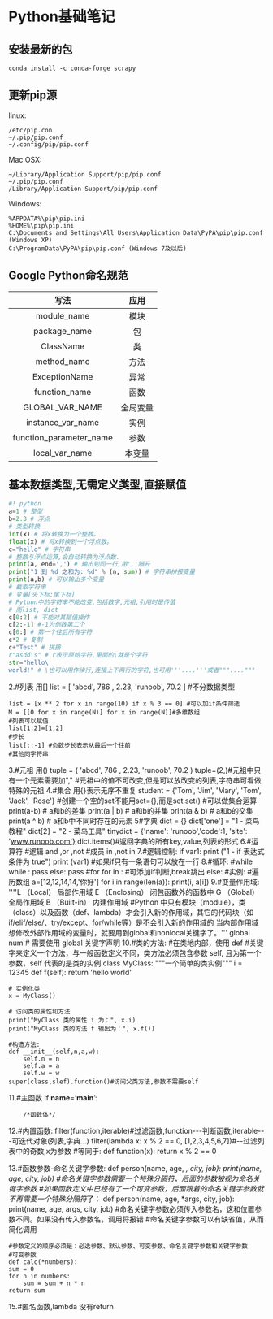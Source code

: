 # Python基础笔记

## 安装最新的包

`conda install -c conda-forge scrapy`

## 更新pip源

linux:

	/etc/pip.con
	~/.pip/pip.conf
	~/.config/pip/pip.conf

Mac OSX:

	~/Library/Application Support/pip/pip.conf
	~/.pip/pip.conf
	/Library/Application Support/pip/pip.conf

Windows:

	%APPDATA%\pip\pip.ini
	%HOME%\pip\pip.ini
	C:\Documents and Settings\All Users\Application Data\PyPA\pip\pip.conf (Windows XP)
	C:\ProgramData\PyPA\pip\pip.conf (Windows 7及以后)

## Google Python命名规范
|写法|应用|
|:-:|:-:|
|module_name|  模块|
|package_name|  包|
|ClassName|  类|
|method_name|  方法|
|ExceptionName|   异常|
|function_name|  函数|
|GLOBAL_VAR_NAME| 全局变量|
|instance_var_name|  实例|
|function_parameter_name|   参数|
|local_var_name|  本变量|

## 基本数据类型,无需定义类型,直接赋值

```python
#! python
a=1 # 整型
b=2.3 # 浮点
# 类型转换
int(x) # 将x转换为一个整数。
float(x) # 将x转换到一个浮点数。
c="hello" # 字符串
# 整数与浮点运算,会自动转换为浮点数.
print(a, end=',') # 输出到同一行,用','隔开
print("1 到 %d 之和为: %d" % (n, sum)) # 字符串拼接变量
print(a,b) # 可以输出多个变量
# 截取字符串
# 变量[头下标:尾下标]
# Python中的字符串不能改变,包括数字,元祖,引用时是传值
# 而list, dict
c[0:2] # 不能对其赋值操作
c[2:-1] #-1为倒数第二个
c[0:] # 第一个往后所有字符
c*2 # 复制
c+"Test" # 拼接
r"asdd\s" # r表示原始字符,里面的\就是个字符
str="hello\
world!" # \也可以用作续行,连接上下两行的字符,也可用'''....'''或者"""...."""
```

2.#列表 用[]
	list = [ 'abcd', 786 , 2.23, 'runoob', 70.2 ] #不分数据类型

	list = [x ** 2 for x in range(10) if x % 3 == 0] #可以加if条件筛选
	M = [[0 for x in range(N)] for x in range(N)]#多维数组
	#列表可以赋值
	list[1:2]=[1,2]
	#步长
	list[::-1] #负数步长表示从最后一个往前
	#其他同字符串
3.#元祖 用()
	tuple = ( 'abcd', 786 , 2.23, 'runoob', 70.2  )
	tuple=(2,)#元祖中只有一个元素需要加","
	#元祖中的值不可改变,但是可以放改变的列表,字符串可看做特殊的元祖
4.#集合 用{}表示无序不重复
  student = {'Tom', 'Jim', 'Mary', 'Tom', 'Jack', 'Rose'}
  #创建一个空的set不能用set={},而是set.set()
  #可以做集合运算
  	print(a-b)       # a和b的差集
	print(a | b)     # a和b的并集
	print(a & b)     # a和b的交集
	print(a ^ b)     # a和b中不同时存在的元素
5#字典
	dict = {}
	dict['one'] = "1 - 菜鸟教程"
	dict[2]     = "2 - 菜鸟工具"
	tinydict = {'name': 'runoob','code':1, 'site': 'www.runoob.com'}
	dict.items()#返回字典的所有key,value,列表的形式
6.#运算符
	#逻辑 
	and ,or ,not
	#成员 
	in ,not in
7.#逻辑控制:
	if var1:
   		print ("1 - if 表达式条件为 true")
   		print (var1)
	#如果if只有一条语句可以放在一行
8.#循环:
	#while
	while :
		pass
	else:
		pass
	#for
	for <variable> in <sequence>:
    	<statements>#可添加if判断,break跳出
	else:
    	<statements>
    #实例:
    #遍历数组
    a=[12,12,14,14,'你好']
    for i in range(len(a)):
	    print(i, a[i])
9.#变量作用域:
	''''L （Local） 局部作用域
		E （Enclosing） 闭包函数外的函数中
		G （Global） 全局作用域
		B （Built-in） 内建作用域
		#Python 中只有模块（module），类（class）以及函数（def、lambda）才会引入新的作用域，其它的代码块（如 if/elif/else/、try/except、for/while等）是不会引入新的作用域的
		当内部作用域想修改外部作用域的变量时，就要用到global和nonlocal关键字了。'''
		global num  # 需要使用 global 关键字声明
10.#类的方法:
	#在类地内部，使用 
	def #关键字来定义一个方法，与一般函数定义不同，类方法必须包含参数 self, 且为第一个参数，self 代表的是类的实例
	class MyClass:
    """一个简单的类实例"""
    i = 12345
    def f(self):
        return 'hello world'
 
	# 实例化类
	x = MyClass()
	 
	# 访问类的属性和方法
	print("MyClass 类的属性 i 为：", x.i)
	print("MyClass 类的方法 f 输出为：", x.f())

	#构造方法:
	def __init__(self,n,a,w):
		self.n = n
		self.a = a
		self.w = w
	super(class,slef).function()#访问父类方法,参数不需要self

11.#主函数
   If  __name__=’__main__’:

        /*函数体*/

12.#内置函数:
	filter(function,iterable)#过滤函数,function---判断函数,iterable---可迭代对象(列表,字典...)
	filter(lambda x: x % 2 == 0, [1,2,3,4,5,6,7])#--过滤列表中的奇数,x为参数
	#等同于:
		def function(x):
			return x % 2 == 0

13.#函数参数-命名关键字参数:
	def person(name, age, *, city, job):
    	print(name, age, city, job)
    #命名关键字参数需要一个特殊分隔符*，*后面的参数被视为命名关键字参数
	#如果函数定义中已经有了一个可变参数，后面跟着的命名关键字参数就不再需要一个特殊分隔符*了：
	def person(name, age, *args, city, job):
    	print(name, age, args, city, job)
    #命名关键字参数必须传入参数名，这和位置参数不同。如果没有传入参数名，调用将报错
	#命名关键字参数可以有缺省值，从而简化调用

	#参数定义的顺序必须是：必选参数、默认参数、可变参数、命名关键字参数和关键字参数
	#可变参数
	def calc(*numbers):
    sum = 0
    for n in numbers:
        sum = sum + n * n
    return sum

15.#匿名函数,lambda 没有return

	
